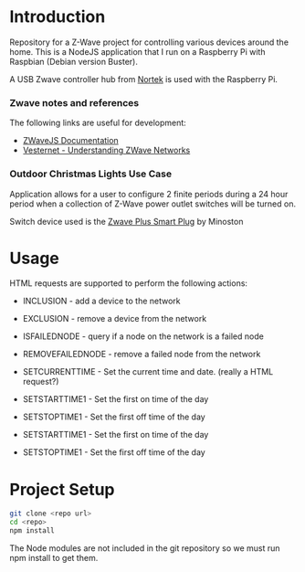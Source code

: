 # Introduction

Repository for a Z-Wave project for controlling various devices around the home. This is a NodeJS application that I run on a Raspberry Pi with Raspbian (Debian version Buster).

A USB Zwave controller hub from [Nortek](https://www.nortekcontrol.com/products/2gig/husbzb-1-gocontrol-quickstick-combo/) is used with the Raspberry Pi.

### Zwave notes and references

The following links are useful for development:

- [ZWaveJS Documentation](https://zwave-js.github.io/node-zwave-js/#/README)
- [Vesternet - Understanding ZWave Networks](https://www.vesternet.com/pages/understanding-z-wave-networks-nodes-devices)

### Outdoor Christmas Lights Use Case

Application allows for a user to configure 2 finite periods during a 24 hour period when a collection of Z-Wave power outlet switches will be turned on.

Switch device used is the [Zwave Plus Smart Plug](https://minoston.com/product/z-wave-plus-smart-plug-outdoor-on-off-outlet-switch-mp22z/) by Minoston

# Usage

HTML requests are supported to perform the following actions:

- INCLUSION - add a device to the network
- EXCLUSION - remove a device from the network
- ISFAILEDNODE - query if a node on the network is a failed node
- REMOVEFAILEDNODE - remove a failed node from the network

- SETCURRENTTIME - Set the current time and date. (really a HTML request?)
- SETSTARTTIME1 - Set the first on time of the day
- SETSTOPTIME1 - Set the first off time of the day
- SETSTARTTIME1 - Set the first on time of the day
- SETSTOPTIME1 - Set the first off time of the day



# Project Setup

```sh
git clone <repo url>
cd <repo>
npm install
```

The Node modules are not included in the git repository so we must run npm install to get them.
